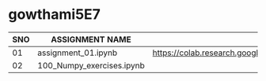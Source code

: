 # gowthami5E7
|SNO|ASSIGNMENT NAME|ASSIGNMENT LINKS|
|---|---------------|----------------|
|01|assignment_01.ipynb|https://colab.research.google.com/github/Gowthamisallagundla/gowthami5E7/blob/main/assignment_01.ipynb|
|02|100_Numpy_exercises.ipynb|
